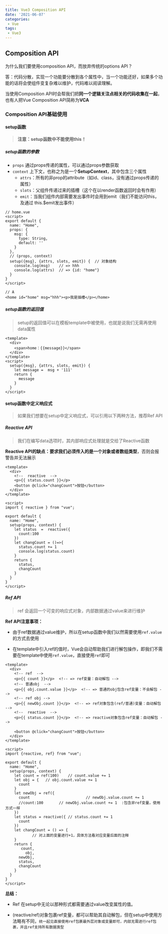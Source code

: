 ```yaml
---
title: Vue3 Composition API
date: '2021-06-07'
categories:
 - Vue
tags:
 - Vue3
---
```


## Composition API

为什么我们要使用composition API，而放弃传统的options API？

答：代码分散，实现一个功能要分散到各个属性中，当一个功能还好，如果多个功能的话将会使组件变复杂难以维护，代码难以阅读理解。

当使用Composition API时会帮我们把**同一个逻辑关注点相关的代码收集在一起**，也有人把Vue Composition API简称为**VCA**

### Composition API基础使用

#### setup函数

> **注意：setup函数中不能使用this！**

##### setup函数的参数

* `props`  通过props传递的属性，可以通过props参数获取
* `context`  上下文，也称之为是一个**SetupContext**，其中包含三个属性
  * `attrs`：所有的非prop的attribute（如id、class，没有通过props传递的属性）
  * `slots`：父组件传递过来的插槽（这个在以render函数返回时会有作用）
  * `emit`：当我们组件内部需要发出事件时会用到emit（我们不能访问this，及通过 this.$emit发出事件）

```vue
// home.vue
<script>
export default {
  name: "Home",
  props: {
    msg: {
      type: String,
      default: ''
    }
  },
  // (props, context)
  setup({msg}, {attrs, slots, emit}) {	// 对象结构
    console.log(msg)	// => hhh
    console.log(attrs)	// => {id: "home"}
  }
}
</script>
```

```vue
// A
<home id="home" msg="hhh"><p>我是插槽</p></home>
```



##### setup函数的返回值

> setup的返回值可以在模板template中被使用，也就是说我们无需再使用data属性

```vue
<template>
  <div>
    <span>home：{{message}}</span>
  </div>
</template>
<script>
  setup({msg}, {attrs, slots, emit}) {
    let message =  msg + '111'
    return {
      message
    }
  }
</script>
```

#### setup函数中定义响应式

> 如果我们想要在setup中定义响应式，可以引用以下两种方法，推荐Ref API

##### Reactive API

> 我们在编写data选项时，其内部响应式处理就是交给了Reactive函数

**Reactive API的缺点：**要求我们必须传入的是**一个对象或者数组类型**，否则会报警告并无法展示

```vue
<template>
  <div>
    <!--  reactive  -->
    <p>{{ status.count }}</p>
    <button @click="changCount">按钮</button>
  </div>
</template>

<script>
import { reactive } from "vue";

export default {
  name: "Home",
  setup(props, context) {
    let status  =  reactive({
      count:100
    })
    let changCount = ()=>{
      status.count += 1
      console.log(status.count)
    }
    return {
      status,
      changCount
    }
  }
}
</script>
```

##### Ref API

> ref 会返回一个可变的响应式对象，内部数据通过value来进行维护

**Ref API注意事项：**

* 由于ref数据通过value维护，所以在setup函数中我们以然需要使用`ref.value`的方式去使用

* 在template中引入ref的值时，Vue会自动帮助我们进行解包操作，即我们不需要在template中使用`ref.value`，直接使用`ref`即可

```vue
<template>
  <div>
    <!-- ref  -->
    <p>{{ count }}</p> 	<!-- => ref变量：自动解包 -->
    <!-- 普通obj  -->
    <p>{{ obj.count.value }}</p>  <!-- => 普通的obj包含ref变量：不会解包 -->
    <!-- ref obj -->
    <p>{{ newObj.count }}</p>  <!-- => ref对象包含(ref/普通)变量：自动解包 -->
    <!--  reactive  -->
    <p>{{ status.count }}</p>  <!-- => reactive对象包含ref变量：自动解包 -->
    
    <button @click="changCount">按钮</button>
  </div>
</template>

<script>
import {reactive, ref} from "vue";

export default {
  name: "Home",
  setup(props, context) {
    let count = ref(100)	// count.value += 1
    let obj = {   // obj.count.value += 1
      count
    }
    let newObj = ref({  
      count							// newObj.value.count += 1
      //count:100       // newObj.value.count += 1  :包含非ref变量，使用方式一样
    })
    let status = reactive({ // status.count += 1
      count
    })
    let changCount = () => {
			// 对上面的变量进行+1，具体方法看对应变量后面的注释
    }
    return {
       count,
         obj,
      newObj,
      status,
      changCount
    }
  }
}
</script>
```

**总结：**

* Ref 在setup中无论以那种形式都需要通过value改变属性的值。

* (reactive/ref)对象包裹ref变量，都可以帮助其自动解包，但在setup中使用方法略有不同，`统一起见直接使用ref包裹最外层对象或变量即可，内部无需进行ref包裹，并且ref支持所有数据类型`

